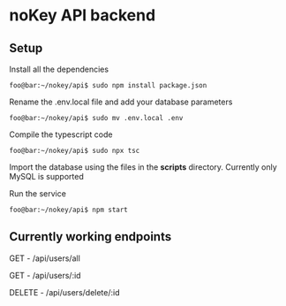 # noKey API backend
## Setup
Install all the dependencies
```console
foo@bar:~/nokey/api$ sudo npm install package.json
```
Rename the .env.local file and add your database parameters
```console
foo@bar:~/nokey/api$ sudo mv .env.local .env
```
Compile the typescript code
```console
foo@bar:~/nokey/api$ sudo npx tsc
```
Import the database using the files in the **scripts** directory. Currently only MySQL is supported


Run the service
```console
foo@bar:~/nokey/api$ npm start
```

## Currently working endpoints
GET - /api/users/all

GET - /api/users/:id

DELETE - /api/users/delete/:id
